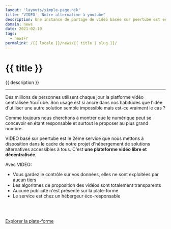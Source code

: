 ```yaml
---
layout: 'layouts/simple-page.njk'
title: "VIDEO - Notre alternative à youtube"
description: Une instance de partage de vidéo basée sur peertube est en ligne et ouverte aux inscriptions.
domain: news
date: 2021-02-19
tags:
  - newsFr
permalink: /{{ locale }}/news/{{ title | slug }}/
---
```


<h1 class="section-title">{{ title }}</h1>

<p class="lead-text">{{ description }}</p>

<hr/>

Des millions de personnes utilisent chaque jour la platforme vidéo centralisée YouTube. Son usage est si ancré dans nos habitudes que l'idée d'utiliser une autre solution semble impossible mais est-ce vraiment le cas ?

Comme toujours nous cherchons à montrer que le numérique peut se concevoir en étant responsable et surtout le proposer au plus grand nombre.

VIDEO basé sur peertube est le 2ème service que nous mettons à disposition dans le cadre de notre projet d'hébergement de solutions alternatives accessibles à tous. C'est **une plateforme vidéo libre et décentralisée**.

Avec VIDEO:
- Vous gardez le contrôle sur vos données, elles ne sont exploitées par aucun tiers
- Les algoritmes de proposition des vidéos sont totalement transparents
- Aucune publicité n'est présente sur la plate-forme
- Le service est chez un hébergeur éco-responsable

<br/><br/>

<p class="text-center"><a class="btn btn-lg btn-altertek text-center" href="https://video.altertek.org/" role="button" rel="noopener noreferrer" target="_blank">Explorer la plate-forme</a></p>

